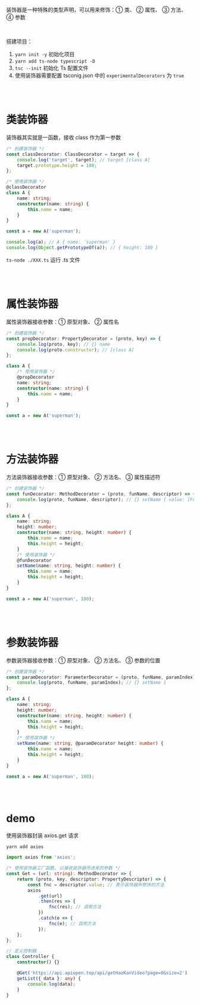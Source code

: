 <br>

装饰器是一种特殊的类型声明，可以用来修饰：① 类、 ② 属性、 ③ 方法、 ④ 参数

<br>

搭建项目：

1. `yarn init -y` 初始化项目
2. `yarn add ts-node typescript -D`
3. `tsc --init` 初始化 Ts 配置文件
4. 使用装饰器需要配置 tsconig.json 中的 `experimentalDecorators` 为 `true`

<br><br>

# 类装饰器

装饰器其实就是一函数，接收 class 作为第一参数

```typescript
/* 创建装饰器 */
const classDecorator: ClassDecorator = target => {
    console.log('target', target); // target [class A]
    target.prototype.height = 180;
};

/* 使用装饰器 */
@classDecorator
class A {
    name: string;
    constructor(name: string) {
        this.name = name;
    }
}

const a = new A('superman');

console.log(a); // A { name: 'superman' }
console.log(Object.getPrototypeOf(a)); // { height: 180 }
```

`ts-node ./XXX.ts` 运行 .ts 文件

<br><br>

# 属性装饰器

属性装饰器接收参数：① 原型对象、 ② 属性名

```typescript
/* 创建装饰器 */
const propDecorator: PropertyDecorator = (proto, key) => {
    console.log(proto, key); // {} name
    console.log(proto.constructor); // [class A]
};

class A {
    /* 使用装饰器 */
    @propDecorator
    name: string;
    constructor(name: string) {
        this.name = name;
    }
}

const a = new A('superman');
```

<br><br>

# 方法装饰器

方法装饰器接收参数：① 原型对象、 ② 方法名、 ③ 属性描述符

```typescript
/* 创建装饰器 */
const funDecorator: MethodDecorator = (proto, funName, descriptor) => {
    console.log(proto, funName, descriptor); // {} setName { value: [Function: setName], … }
};

class A {
    name: string;
    height: number;
    constructor(name: string, height: number) {
        this.name = name;
        this.height = height;
    }
    /* 使用装饰器 */
    @funDecorator
    setName(name: string, height: number) {
        this.name = name;
        this.height = height;
    }
}

const a = new A('superman', 180);
```

<br><br>

# 参数装饰器

参数装饰器接收参数：① 原型对象、 ② 方法名、 ③ 参数的位置

```typescript
/* 创建装饰器 */
const paramDecorator: ParameterDecorator = (proto, funName, paramIndex) => {
    console.log(proto, funName, paramIndex); // {} setName 1
};

class A {
    name: string;
    height: number;
    constructor(name: string, height: number) {
        this.name = name;
        this.height = height;
    }
    /* 使用装饰器 */
    setName(name: string, @paramDecorator height: number) {
        this.name = name;
        this.height = height;
    }
}

const a = new A('superman', 180);
```

<br><br>

# demo

使用装饰器封装 axios.get 请求

`yarn add axios`

```typescript
import axios from 'axios';

/* 使用装饰器工厂函数, 以接收装饰器传进来的参数 */
const Get = (url: string): MethodDecorator => {
    return (proto, key, descriptor: PropertyDescriptor) => {
        const fnc = descriptor.value; // 表示装饰器所修饰的方法
        axios
            .get(url)
            .then(res => {
                fnc(res); // 调用方法
            })
            .catch(e => {
                fnc(e); // 调用方法
            });
    };
};

// 定义控制器
class Controller {
    constructor() {}

    @Get('https://api.apiopen.top/api/getHaoKanVideo?page=0&size=2')
    getList({ data }: any) {
        console.log(data);
    }
}
```

<br><br>
